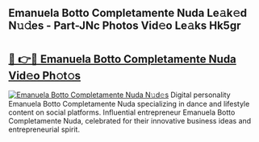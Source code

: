 ## Emanuela Botto Completamente Nuda Le𝚊k𝚎d N𝚞𝚍es - Part-JNc Photos Vid𝚎o Le𝚊ks Hk5gr

# <h2><a href="http://fbdv533.evod.top/?m=Emanuela+Botto+Completamente+Nuda">🔗 👉🔴 Emanuela Botto Completamente Nuda Vid𝚎o Ph𝚘t𝚘s</a></h2>

[![Emanuela Botto Completamente Nuda N𝚞d𝚎s](https://i.imgur.com/8V9OHl7.gif)](http://fbdv533.evod.top/?m=Emanuela+Botto+Completamente+Nuda)
Digital personality Emanuela Botto Completamente Nuda specializing in dance and lifestyle content on social platforms. Influential entrepreneur Emanuela Botto Completamente Nuda, celebrated for their innovative business ideas and entrepreneurial spirit. 
